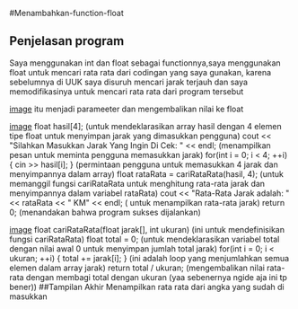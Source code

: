 #Menambahkan-function-float

## Penjelasan program
Saya menggunakan int dan float sebagai functionnya,saya menggunakan float untuk mencari rata rata dari codingan yang saya gunakan, karena sebelumnya di UUK saya disuruh mencari jarak terjauh dan saya memodifikasinya untuk mencari rata rata dari program tersebut

[image](https://github.com/user-attachments/assets/d15ee01c-3e57-443c-8683-1e4cd4cf6739)
itu menjadi parameeter dan mengembalikan nilai ke float

[image](https://github.com/user-attachments/assets/7979fd6a-a7fa-4739-a537-d1c0536f984c)
float hasil[4]; (untuk mendeklarasikan array hasil dengan 4 elemen tipe float untuk menyimpan jarak yang dimasukkan pengguna)
cout << "Silahkan Masukkan Jarak Yang Ingin Di Cek: " << endl; (menampilkan pesan untuk meminta pengguna memasukkan jarak)
for(int i = 0; i < 4; ++i) { cin >> hasil[i]; } (permintaan pengguna untuk memasukkan 4 jarak dan menyimpannya dalam array)
float rataRata = cariRataRata(hasil, 4); (untuk memanggil fungsi cariRataRata untuk menghitung rata-rata jarak dan menyimpannya dalam variabel rataRata)
cout << "Rata-Rata Jarak adalah: " << rataRata << " KM" << endl; ( untuk menampilkan rata-rata jarak)
return 0; (menandakan bahwa program sukses dijalankan)

[image](https://github.com/user-attachments/assets/a3ba0703-7c48-49fe-8405-6e6e0476e2f0)
float cariRataRata(float jarak[], int ukuran) (ini untuk mendefinisikan fungsi cariRataRata)
float total = 0; (untuk mendeklarasikan variabel total dengan nilai awal 0 untuk menyimpan jumlah total jarak)
for(int i = 0; i < ukuran; ++i) { total += jarak[i]; } (ini adalah loop yang menjumlahkan semua elemen dalam array jarak)
return total / ukuran; (mengembalikan nilai rata-rata dengan membagi total dengan ukuran (yaa sebenernya ngide aja ini tp bener))
##Tampilan Akhir
Menampilkan rata rata dari angka yang sudah di masukkan
